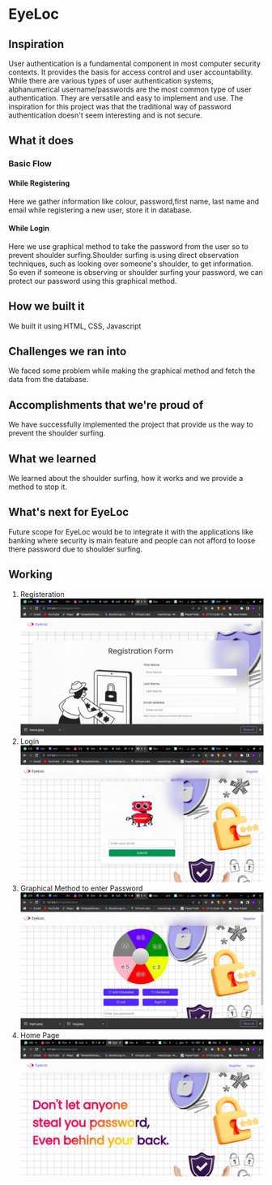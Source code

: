 # EyeLoc
## Inspiration
User authentication is a fundamental component in most computer security contexts. It provides the basis for access control and user accountability. While there are various types of user authentication systems, alphanumerical username/passwords are the most common type of user authentication. They are versatile and easy to implement and use.
The inspiration for this project was that the traditional way of password authentication doesn't seem interesting and is not secure.

## What it does
### Basic Flow
#### While Registering
Here we gather information like colour, password,first name, last name and email while registering a new user, store it in database.
#### While Login
Here we use graphical method to take the password from the user so to prevent shoulder surfing.Shoulder surfing is using direct observation techniques, such as looking over someone's shoulder, to get information.
So even if someone is observing or shoulder surfing your password, we can protect our password using this graphical method.

## How we built it
We built it using HTML, CSS, Javascript

## Challenges we ran into
We faced some problem while making the graphical method and fetch the data from the database.

## Accomplishments that we're proud of
We have successfully implemented the project that provide us the way to prevent the shoulder surfing.

## What we learned
We learned about the shoulder surfing, how it works and we provide a method to stop it.

## What's next for EyeLoc
Future scope for EyeLoc would be to integrate it with the applications like banking where security is main feature and people can not afford to loose there password due to shoulder surfing.

## Working
<ol>
<li> Registeration <br>
<img src="https://github.com/VinayakPatkar/EyeLoc/blob/d3e45f74659e4d538eedf53048d877278980e7b3/Views/asserts/reg.jpeg">
</li>
<li> Login <br>
<img src="https://github.com/VinayakPatkar/EyeLoc/blob/d3e45f74659e4d538eedf53048d877278980e7b3/Views/asserts/login.jpeg">
</li>
<li> Graphical Method to enter Password <br>
<img src="https://github.com/VinayakPatkar/EyeLoc/blob/d3e45f74659e4d538eedf53048d877278980e7b3/Views/asserts/graphic.jpeg">
</li>
<li> Home Page <br>
<img src="https://github.com/VinayakPatkar/EyeLoc/blob/d3e45f74659e4d538eedf53048d877278980e7b3/Views/asserts/home.jpeg">
</li>

